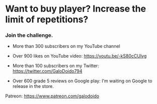 # Want to buy player? Increase the limit of repetitions?

### Join the challenge.
* More than 300 subscribers on my YouTube channel
* Over 900 likes on YouTube video: https://youtu.be/-kS80cCUlvg

* More than 100 subscribers on my Twitter: https://twitter.com/GaloDoido794

* Over 600 grade 5 reviews on Google play: I'm waiting on Google to release in the store.


Patreon: https://www.patreon.com/galodoido
